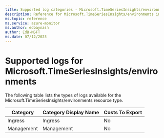 ```yaml
---
title: Supported log categories - Microsoft.TimeSeriesInsights/environments
description: Reference for Microsoft.TimeSeriesInsights/environments in Azure Monitor Logs.
ms.topic: reference
ms.service: azure-monitor
ms.author: edbaynash
author: EdB-MSFT
ms.date: 07/12/2023
---
```

# Supported logs for Microsoft.TimeSeriesInsights/environments  
<!-- Data source : arm-->


  The following table lists the types of logs available for the Microsoft.TimeSeriesInsights/environments resource type.

|Category|Category Display Name|Costs To Export|
|---|---|---|
|Ingress |Ingress |No |
|Management |Management |No |


<!--Gen Date:  Wed Jul 12 2023 17:59:09 GMT+0300 (Israel Daylight Time)-->